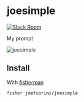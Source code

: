 # joesimple

[![Slack Room][slack-badge]][slack-link]

My prompt

![joesimple]

## Install

With [fisherman]

```
fisher joefiorini/joesimple
```

[slack-link]: https://fisherman-wharf.herokuapp.com
[slack-badge]: https://fisherman-wharf.herokuapp.com/badge.svg
[fisherman]: https://github.com/fisherman/fisherman
[joesimple]: https://cloud.githubusercontent.com/assets/8317250/13661599/777665a2-e6d7-11e5-9078-eae115fa140a.png
